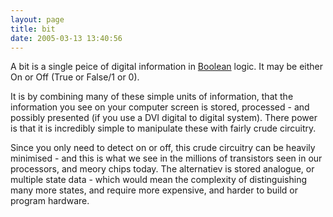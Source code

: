 ```yaml
---
layout: page
title: bit
date: 2005-03-13 13:40:56
---
```

<p>A bit is a single peice of digital information in <a href="/wiki/boolean.html" title="Boolean">Boolean</a> logic. It may be either On or Off (True or False/1 or 0).
</p>
<p>It is by combining many of these simple units of information, that the information you see on your computer screen is stored, processed - and possibly presented (if you use a DVI digital to digital system). There power is that it is incredibly simple to manipulate these with fairly crude circuitry.
</p>
<p>Since you only need to detect on or off, this crude circuitry can be heavily minimised - and this is what we see in the millions of transistors seen in our processors, and meory chips today. The alternatiev is stored analogue, or multiple state data - which would mean the complexity of distinguishing many more states, and require more expensive, and harder to build or program hardware.
</p>
